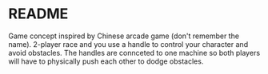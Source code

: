README
======

Game concept inspired by Chinese arcade game (don't remember the name). 2-player race and you use a handle to control your character and avoid obstacles. The handles are connceted to one machine so both players will have to physically push each other to dodge obstacles.